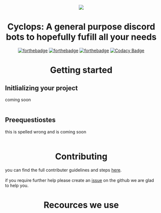 <p align="center"><img src="https://imgur.com/hWWWE9m"></p>
<h1 align="center">Cyclops: A general purpose discord bots to hopefully fufill all your needs</h1>
<div align="center">

[![forthebadge](https://forthebadge.com/images/badges/made-with-typescript.svg)](https://forthebadge.com)
[![forthebadge](https://forthebadge.com/images/badges/built-by-developers.svg)](https://forthebadge.com)
[![forthebadge](https://forthebadge.com/images/badges/uses-badges.svg)](https://forthebadge.com)
[![Codacy Badge](https://img.shields.io/codacy/grade/93dbe215b3dc462495511975bfc7fafb?style=for-the-badge)](https://www.codacy.com/gh/CyclopsBot/bot/dashboard?utm_source=github.com&amp;utm_medium=referral&amp;utm_content=CyclopsBot/bot&amp;utm_campaign=Badge_Grade)
</div>

<h1 align="center"style="font-weight: bold">Getting started</h1>

<h2>Initlializing your project</h1>
coming soon
<br></br>
<h2>Preequestiostes</h1>
this is spelled wrong and is coming soon
<br></br>

<h1 align="center"style="font-weight: bold">Contributing</h1>

you can find the full contributer guidelines and steps [here](https://github.com/CyclopsBot/bot/blob/master/CONTRIBUTING.md).
<br> </br>
if you require further help please create an [issue](https://github.com/CyclopsBot/bot/issues) on the github we are glad to help you.

<h1 align="center"style="font-weight: bold">Recources we use</h1>
<h2>
